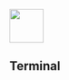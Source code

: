 <img src="https://upload.wikimedia.org/wikipedia/commons/d/d8/High-contrast-utilities-terminal.svg" width=60px></img>
## Terminal